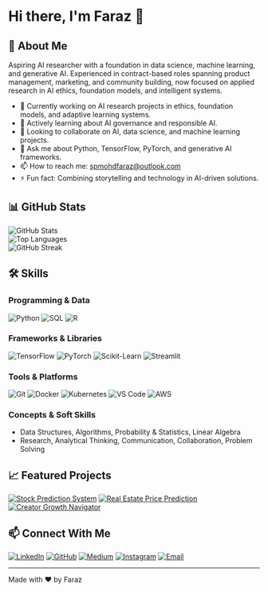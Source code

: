 # Hi there, I'm Faraz 👋

## 🚀 About Me
Aspiring AI researcher with a foundation in data science, machine learning, and generative AI. Experienced in contract-based roles spanning product management, marketing, and community building, now focused on applied research in AI ethics, foundation models, and intelligent systems.

- 🔭 Currently working on AI research projects in ethics, foundation models, and adaptive learning systems.
- 🌱 Actively learning about AI governance and responsible AI.
- 👯 Looking to collaborate on AI, data science, and machine learning projects.
- 💬 Ask me about Python, TensorFlow, PyTorch, and generative AI frameworks.
- 📫 How to reach me: spmohdfaraz@outlook.com
- ⚡ Fun fact: Combining storytelling and technology in AI-driven solutions.

## 📊 GitHub Stats
![GitHub Stats](https://github-readme-stats.vercel.app/api?username=Faraazz05&show_icons=true&theme=radical&count_private=true)  
![Top Languages](https://github-readme-stats.vercel.app/api/top-langs/?username=Faraazz05&layout=compact&theme=radical)  
![GitHub Streak](https://streak-stats.demolab.com/?user=Faraazz05&theme=radical)

## 🛠️ Skills

### Programming & Data
![Python](https://img.shields.io/badge/Python-3776AB?style=for-the-badge&logo=python&logoColor=white)
![SQL](https://img.shields.io/badge/SQL-4479A1?style=for-the-badge&logo=postgresql&logoColor=white)
![R](https://img.shields.io/badge/R-276DC3?style=for-the-badge&logo=r&logoColor=white)

### Frameworks & Libraries
![TensorFlow](https://img.shields.io/badge/TensorFlow-FF6F00?style=for-the-badge&logo=tensorflow&logoColor=white)
![PyTorch](https://img.shields.io/badge/PyTorch-EE4C2C?style=for-the-badge&logo=pytorch&logoColor=white)
![Scikit-Learn](https://img.shields.io/badge/scikit--learn-F7931E?style=for-the-badge&logo=scikitlearn&logoColor=white)
![Streamlit](https://img.shields.io/badge/Streamlit-FF4B4B?style=for-the-badge&logo=streamlit&logoColor=white)

### Tools & Platforms
![Git](https://img.shields.io/badge/Git-F05032?style=for-the-badge&logo=git&logoColor=white)
![Docker](https://img.shields.io/badge/Docker-2496ED?style=for-the-badge&logo=docker&logoColor=white)
![Kubernetes](https://img.shields.io/badge/Kubernetes-326CE5?style=for-the-badge&logo=kubernetes&logoColor=white)
![VS Code](https://img.shields.io/badge/VSCode-007ACC?style=for-the-badge&logo=visual-studio-code&logoColor=white)
![AWS](https://img.shields.io/badge/AWS-232F3E?style=for-the-badge&logo=amazon-aws&logoColor=white)

### Concepts & Soft Skills
- Data Structures, Algorithms, Probability & Statistics, Linear Algebra  
- Research, Analytical Thinking, Communication, Collaboration, Problem Solving

## 📈 Featured Projects
[![Stock Prediction System](https://github-readme-stats.vercel.app/api/pin/?username=Faraazz05&repo=GitHubStockPredictionPro&theme=radical)](https://github.com/Faraazz05/GitHubStockPredictionPro)
[![Real Estate Price Prediction](https://github-readme-stats.vercel.app/api/pin/?username=Faraazz05&repo=GitHubReal-Estate-Price-Prediction&theme=radical)](https://github.com/Faraazz05/GitHubReal-Estate-Price-Prediction)
[![Creator Growth Navigator](https://github-readme-stats.vercel.app/api/pin/?username=Faraazz05&repo=GitHubCreator-Growth-Navigator&theme=radical)](https://github.com/Faraazz05/GitHubCreator-Growth-Navigator)

## 📫 Connect With Me
[![LinkedIn](https://img.shields.io/badge/LinkedIn-0077B5?style=for-the-badge&logo=linkedin&logoColor=white)](https://www.linkedin.com/in/spmohdfaraz)
[![GitHub](https://img.shields.io/badge/GitHub-181717?style=for-the-badge&logo=github&logoColor=white)](https://github.com/Faraazz05)
[![Medium](https://img.shields.io/badge/Medium-000000?style=for-the-badge&logo=medium&logoColor=white)](https://medium.com/@farazz05)
[![Instagram](https://img.shields.io/badge/Creative_Writing-833AB4?style=for-the-badge&logo=instagram&logoColor=white)](https://instagram.com/notesbyfaraz)
[![Email](https://img.shields.io/badge/Email-D14836?style=for-the-badge&logo=gmail&logoColor=white)](mailto:spmohdfaraz@outlook.com)

---

Made with ❤️ by Faraz
